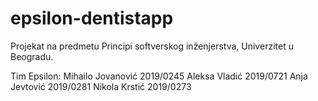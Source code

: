 # epsilon-dentistapp

Projekat na predmetu Principi softverskog inženjerstva, Univerzitet u Beogradu.

Tim Epsilon:
Mihailo Jovanović 2019/0245
Aleksa Vladić 2019/0721
Anja Jevtović 2019/0281
Nikola Krstić 2019/0273
